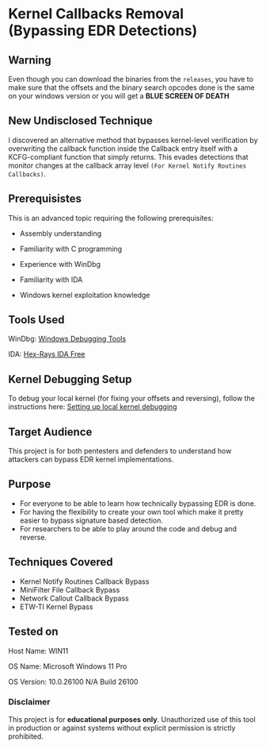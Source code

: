 # Kernel Callbacks Removal (Bypassing EDR Detections)

## Warning

Even though you can download the binaries from the `releases`, you have to make sure that the offsets and the binary search opcodes done is the same on your windows version or you will get a **BLUE SCREEN OF DEATH**

## New Undisclosed Technique 
I discovered an alternative method that bypasses kernel-level verification by overwriting the callback function inside the Callback entry itself with a KCFG-compliant function that simply returns. This evades detections that monitor changes at the callback array level `(For Kernel Notify Routines Callbacks)`.

## Prerequisistes

This is an advanced topic requiring the following prerequisites:

- Assembly understanding

- Familiarity with C programming

- Experience with WinDbg

- Familiarity with IDA

- Windows kernel exploitation knowledge

## Tools Used

WinDbg: [Windows Debugging Tools](https://learn.microsoft.com/en-us/windows-hardware/drivers/debugger/)

IDA: [Hex-Rays IDA Free](https://hex-rays.com/ida-free)

## Kernel Debugging Setup

To debug your local kernel (for fixing your offsets and reversing), follow the instructions here: [Setting up local kernel debugging](https://learn.microsoft.com/en-us/windows-hardware/drivers/debugger/setting-up-local-kernel-debugging-of-a-single-computer-manually)

## Target Audience

This project is for both pentesters and defenders to understand how attackers can bypass EDR kernel implementations.

## Purpose

- For everyone to be able to learn how technically bypassing EDR is done.
- For having the flexibility to create your own tool which make it pretty easier to bypass signature based detection.
- For researchers to be able to play around the code and debug and reverse.

## Techniques Covered

- Kernel Notify Routines Callback Bypass
- MiniFilter File Callback Bypass
- Network Callout Callback Bypass
- ETW-TI Kernel Bypass

## Tested on
Host Name:                     WIN11

OS Name:                       Microsoft Windows 11 Pro

OS Version:                    10.0.26100 N/A Build 26100

### Disclaimer
This project is for **educational purposes only**. Unauthorized use of this tool in production or against systems without explicit permission is strictly prohibited.
